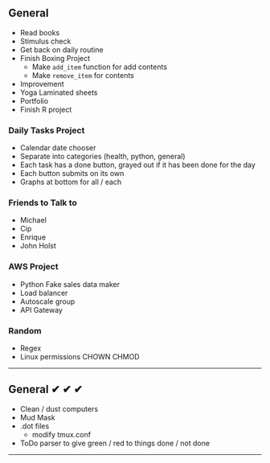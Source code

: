 ## General
- Read books
- Stimulus check
- Get back on daily routine
- Finish Boxing Project
	- Make `add_item` function for add contents
	- Make `remove_item` for contents
- Improvement
- Yoga Laminated sheets
- Portfolio
- Finish R project

### Daily Tasks Project
- Calendar date chooser
- Separate into categories (health, python, general)
- Each task has a done button, grayed out if it has been done for the day
- Each button submits on its own
- Graphs at bottom for all / each

### Friends to Talk to
- Michael
- Cip
- Enrique
- John Holst

### AWS Project
- Python Fake sales data maker
- Load balancer
- Autoscale group
- API Gateway

### Random
- Regex
- Linux permissions CHOWN CHMOD
---

## General ✔ ✔ ✔
- Clean / dust computers
- Mud Mask
- .dot files
	- modify tmux.conf
- ToDo parser to give green / red to things done / not done
---